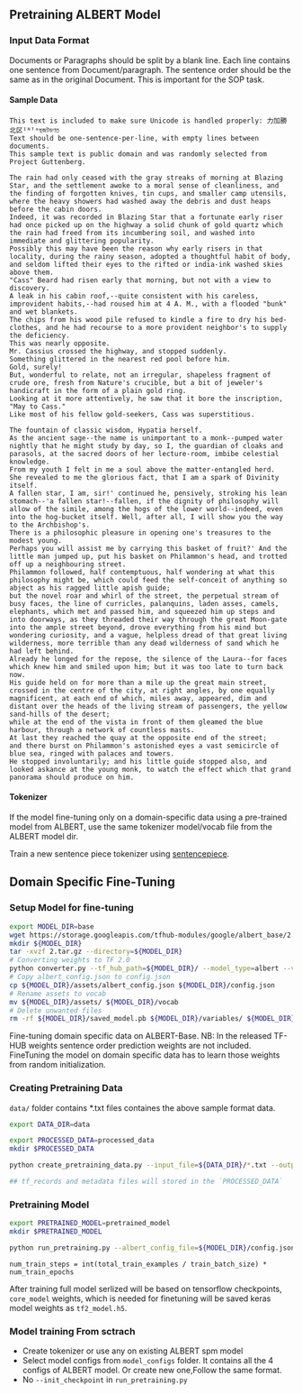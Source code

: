 ## Pretraining ALBERT Model

### Input Data Format

Documents or Paragraphs should be split by a blank line. Each line contains one sentence from Document/paragraph. The sentence order should be the same as in the original Document. This is important for the SOP task.

#### Sample Data
```
This text is included to make sure Unicode is handled properly: 力加勝北区ᴵᴺᵀᵃছজটডণত
Text should be one-sentence-per-line, with empty lines between documents.
This sample text is public domain and was randomly selected from Project Guttenberg.

The rain had only ceased with the gray streaks of morning at Blazing Star, and the settlement awoke to a moral sense of cleanliness, and the finding of forgotten knives, tin cups, and smaller camp utensils, where the heavy showers had washed away the debris and dust heaps before the cabin doors.
Indeed, it was recorded in Blazing Star that a fortunate early riser had once picked up on the highway a solid chunk of gold quartz which the rain had freed from its incumbering soil, and washed into immediate and glittering popularity.
Possibly this may have been the reason why early risers in that locality, during the rainy season, adopted a thoughtful habit of body, and seldom lifted their eyes to the rifted or india-ink washed skies above them.
"Cass" Beard had risen early that morning, but not with a view to discovery.
A leak in his cabin roof,--quite consistent with his careless, improvident habits,--had roused him at 4 A. M., with a flooded "bunk" and wet blankets.
The chips from his wood pile refused to kindle a fire to dry his bed-clothes, and he had recourse to a more provident neighbor's to supply the deficiency.
This was nearly opposite.
Mr. Cassius crossed the highway, and stopped suddenly.
Something glittered in the nearest red pool before him.
Gold, surely!
But, wonderful to relate, not an irregular, shapeless fragment of crude ore, fresh from Nature's crucible, but a bit of jeweler's handicraft in the form of a plain gold ring.
Looking at it more attentively, he saw that it bore the inscription, "May to Cass."
Like most of his fellow gold-seekers, Cass was superstitious.

The fountain of classic wisdom, Hypatia herself.
As the ancient sage--the name is unimportant to a monk--pumped water nightly that he might study by day, so I, the guardian of cloaks and parasols, at the sacred doors of her lecture-room, imbibe celestial knowledge.
From my youth I felt in me a soul above the matter-entangled herd.
She revealed to me the glorious fact, that I am a spark of Divinity itself.
A fallen star, I am, sir!' continued he, pensively, stroking his lean stomach--'a fallen star!--fallen, if the dignity of philosophy will allow of the simile, among the hogs of the lower world--indeed, even into the hog-bucket itself. Well, after all, I will show you the way to the Archbishop's.
There is a philosophic pleasure in opening one's treasures to the modest young.
Perhaps you will assist me by carrying this basket of fruit?' And the little man jumped up, put his basket on Philammon's head, and trotted off up a neighbouring street.
Philammon followed, half contemptuous, half wondering at what this philosophy might be, which could feed the self-conceit of anything so abject as his ragged little apish guide;
but the novel roar and whirl of the street, the perpetual stream of busy faces, the line of curricles, palanquins, laden asses, camels, elephants, which met and passed him, and squeezed him up steps and into doorways, as they threaded their way through the great Moon-gate into the ample street beyond, drove everything from his mind but wondering curiosity, and a vague, helpless dread of that great living wilderness, more terrible than any dead wilderness of sand which he had left behind.
Already he longed for the repose, the silence of the Laura--for faces which knew him and smiled upon him; but it was too late to turn back now.
His guide held on for more than a mile up the great main street, crossed in the centre of the city, at right angles, by one equally magnificent, at each end of which, miles away, appeared, dim and distant over the heads of the living stream of passengers, the yellow sand-hills of the desert;
while at the end of the vista in front of them gleamed the blue harbour, through a network of countless masts.
At last they reached the quay at the opposite end of the street;
and there burst on Philammon's astonished eyes a vast semicircle of blue sea, ringed with palaces and towers.
He stopped involuntarily; and his little guide stopped also, and looked askance at the young monk, to watch the effect which that grand panorama should produce on him.
```

#### Tokenizer

If the model fine-tuning only on a domain-specific data using a pre-trained model from ALBERT, use the same tokenizer model/vocab file from the ALBERT model dir. 

Train a new sentence piece tokenizer using [sentencepiece](https://github.com/google/sentencepiece). 

## Domain Specific Fine-Tuning

### Setup Model for fine-tuning

```bash
export MODEL_DIR=base
wget https://storage.googleapis.com/tfhub-modules/google/albert_base/2.tar.gz
mkdir ${MODEL_DIR}
tar -xvzf 2.tar.gz --directory=${MODEL_DIR}
# Converting weights to TF 2.0
python converter.py --tf_hub_path=${MODEL_DIR}/ --model_type=albert --version=2 --model=base
# Copy albert_config.json to config.json
cp ${MODEL_DIR}/assets/albert_config.json ${MODEL_DIR}/config.json
# Rename assets to vocab
mv ${MODEL_DIR}/assets/ ${MODEL_DIR}/vocab
# Delete unwanted files
rm -rf ${MODEL_DIR}/saved_model.pb ${MODEL_DIR}/variables/ ${MODEL_DIR}/saved_model.pb ${MODEL_DIR}/tfhub_module.pb
```
Fine-tuning domain specific data on ALBERT-Base. 
NB: In the released TF-HUB weights sentence order prediction weights are not included. FineTuning the model on domain specific data has to learn those weights from random initialization.

### Creating Pretraining Data
`data/` folder contains *.txt files containes the above sample format data.

```bash
export DATA_DIR=data

export PROCESSED_DATA=processed_data
mkdir $PROCESSED_DATA

python create_pretraining_data.py --input_file=${DATA_DIR}/*.txt --output_file=${PROCESSED_DATA}/train.tf_record --spm_model_file=${MODEL_DIR}/vocab/30k-clean.model --meta_data_file_path=${PROCESSED_DATA}/train_meta_data

## tf_records and metadata files will stored in the `PROCESSED_DATA`

```

### Pretraining Model


```bash
export PRETRAINED_MODEL=pretrained_model
mkdir $PRETRAINED_MODEL

python run_pretraining.py --albert_config_file=${MODEL_DIR}/config.json --do_train --init_checkpoint=${MODEL_DIR}/tf2_model_full.h5 --input_files=${PROCESSED_DATA}/train.tf_record --meta_data_file_path=${PROCESSED_DATA}/train_meta_data --output_dir=${PRETRAINED_MODEL} --strategy_type=mirror --train_batch_size=128 --num_train_epochs=3
```
`num_train_steps = int(total_train_examples / train_batch_size) * num_train_epochs`

After training full model serlized will be based on tensorflow checkpoints, `core_model` weights, which is needed for finetuning will be saved keras model weights as `tf2_model.h5`. 


### Model training From sctrach
- Create tokenizer or use any on existing ALBERT spm model 
- Select model configs from `model_configs` folder. It contains all the 4 configs of ALBERT model. Or create new one,Follow the same format.
- No `--init_checkpoint` in `run_pretraining.py`
